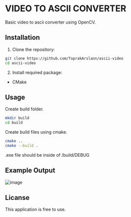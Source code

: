# VIDEO TO ASCII CONVERTER

Basic video to ascii converter using OpenCV.

## Installation

1. Clone the repository:
```bash
git clone https://github.com/ToprakArslann/ascii-video
cd ascii-video
```

2. Install required package:

- CMake


## Usage

Create build folder.
```bash
mkdir build
cd build
```

Create build files using cmake.
```bash
cmake ..
cmake --build .
```

.exe file should be inside of /build/DEBUG

## Example Output
![image](https://github.com/user-attachments/assets/e62a93c8-e00d-4757-9deb-5574536b3b69)


## Licanse
This application is free to use.
